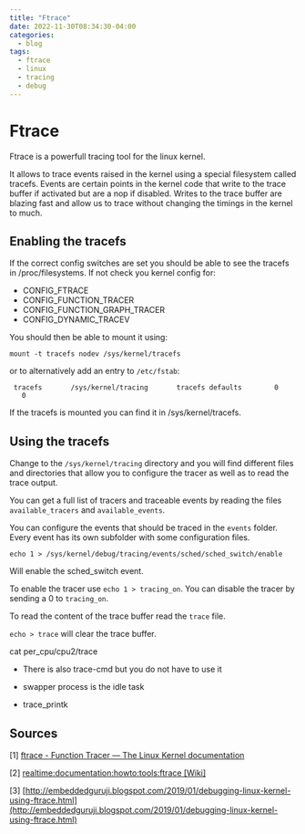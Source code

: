 ```yaml
---
title: "Ftrace"
date: 2022-11-30T08:34:30-04:00
categories:
  - blog
tags:
  - ftrace
  - linux
  - tracing
  - debug
---
```


# Ftrace

Ftrace is a powerfull tracing tool for the linux kernel.

It allows to trace events raised in the kernel using a special filesystem called tracefs. Events are certain points in the kernel code that write to the trace buffer if activated but are a nop if disabled. Writes to the trace buffer are blazing fast and allow us to trace without changing the timings in the kernel to much.

## Enabling the tracefs

If the correct config switches are set you should be able to see the tracefs in /proc/filesystems. If not check you kernel config for:

- CONFIG_FTRACE
- CONFIG_FUNCTION_TRACER
- CONFIG_FUNCTION_GRAPH_TRACER
- CONFIG_DYNAMIC_TRACEV

You should then be able to mount it using:

`mount -t tracefs nodev /sys/kernel/tracefs`

or to alternatively add an entry to `/etc/fstab`:

` tracefs       /sys/kernel/tracing       tracefs defaults        0       0`

If the tracefs is mounted you can find it in /sys/kernel/tracefs.

## Using the tracefs

Change to the `/sys/kernel/tracing` directory and you will find different files and directories that allow you to configure the tracer as well as to read the trace output.

You can get a full list of tracers and traceable events by reading the files `available_tracers` and `available_events`.

You can configure the events that should be traced in the `events` folder.  Every event has its own subfolder with some configuration files.

`echo 1 > /sys/kernel/debug/tracing/events/sched/sched_switch/enable`

Will enable the sched_switch event.

To enable the tracer use `echo 1 > tracing_on`. You can disable the tracer by sending a 0 to `tracing_on`.

To read the content of the trace buffer read the `trace` file.

`echo > trace` will clear the trace buffer.

cat per_cpu/cpu2/trace

* There is also trace-cmd but you do not have to use it

* swapper process is the idle task

* trace_printk

## Sources

[1] [ftrace - Function Tracer — The Linux Kernel documentation](https://www.kernel.org/doc/html/latest/trace/ftrace.html)

[2] [realtime:documentation:howto:tools:ftrace [Wiki]](https://wiki.linuxfoundation.org/realtime/documentation/howto/tools/ftrace)

[3] [http://embeddedguruji.blogspot.com/2019/01/debugging-linux-kernel-using-ftrace.html](http://embeddedguruji.blogspot.com/2019/01/debugging-linux-kernel-using-ftrace.html)
